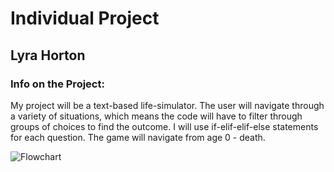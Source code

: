 # **Individual Project**
## Lyra Horton

### Info on the Project:
My project will be a text-based life-simulator. The user will navigate through a variety of situations, which means the code will have to filter through groups of choices to find the outcome. 
I will use if-elif-elif-else statements for each question. The game will navigate from age 0 - death. 

![Flowchart](https://github.com/lyraeho/Individual-Project/assets/142616800/31605951-4732-4f72-b979-129494a0b3ac)
